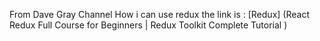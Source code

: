 From Dave Gray Channel How i can use redux the link is :
[Redux] (React Redux Full Course for Beginners | Redux Toolkit Complete Tutorial
)
